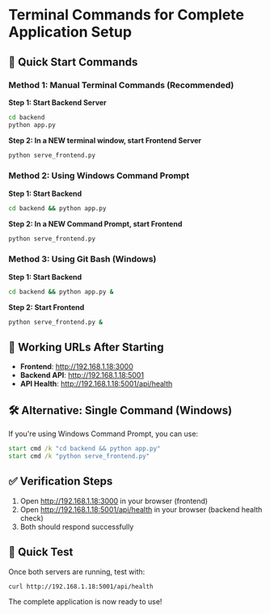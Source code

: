 # Terminal Commands for Complete Application Setup

## 🚀 **Quick Start Commands**

### **Method 1: Manual Terminal Commands (Recommended)**

**Step 1: Start Backend Server**
```bash
cd backend
python app.py
```

**Step 2: In a NEW terminal window, start Frontend Server**
```bash
python serve_frontend.py
```

### **Method 2: Using Windows Command Prompt**

**Step 1: Start Backend**
```cmd
cd backend && python app.py
```

**Step 2: In a NEW Command Prompt, start Frontend**
```cmd
python serve_frontend.py
```

### **Method 3: Using Git Bash (Windows)**

**Step 1: Start Backend**
```bash
cd backend && python app.py &
```

**Step 2: Start Frontend**
```bash
python serve_frontend.py &
```

## 📍 **Working URLs After Starting**
- **Frontend**: http://192.168.1.18:3000
- **Backend API**: http://192.168.1.18:5001
- **API Health**: http://192.168.1.18:5001/api/health

## 🛠️ **Alternative: Single Command (Windows)**
If you're using Windows Command Prompt, you can use:
```cmd
start cmd /k "cd backend && python app.py"
start cmd /k "python serve_frontend.py"
```

## ✅ **Verification Steps**
1. Open http://192.168.1.18:3000 in your browser (frontend)
2. Open http://192.168.1.18:5001/api/health in your browser (backend health check)
3. Both should respond successfully

## 🎯 **Quick Test**
Once both servers are running, test with:
```bash
curl http://192.168.1.18:5001/api/health
```

The complete application is now ready to use!
